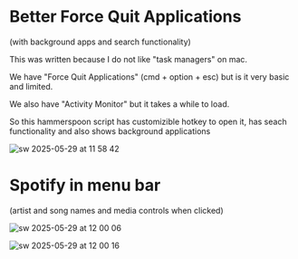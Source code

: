 # Better Force Quit Applications 
(with background apps and search functionality)

This was written because I do not like "task managers" on mac.

We have "Force Quit Applications" (cmd + option + esc) but is it very basic and limited. 

We also have "Activity Monitor" but it takes a while to load.

So this hammerspoon script has customizible hotkey to open it, has seach functionality and also shows background applications

![sw 2025-05-29 at 11 58 42](https://github.com/user-attachments/assets/3b829948-ce7d-4df1-8f92-cc5fd1fc069f)

# Spotify in menu bar
(artist and song names and media controls when clicked)

![sw 2025-05-29 at 12 00 06](https://github.com/user-attachments/assets/0b688bf1-609f-441c-832f-f4c16fed560b)



![sw 2025-05-29 at 12 00 16](https://github.com/user-attachments/assets/875776ef-57e1-48fd-acc2-1765da537d15)
